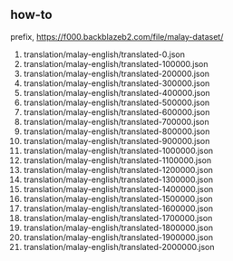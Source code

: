 ## how-to

prefix, https://f000.backblazeb2.com/file/malay-dataset/

1. translation/malay-english/translated-0.json
2. translation/malay-english/translated-100000.json
3. translation/malay-english/translated-200000.json
4. translation/malay-english/translated-300000.json
5. translation/malay-english/translated-400000.json
6. translation/malay-english/translated-500000.json
7. translation/malay-english/translated-600000.json
8. translation/malay-english/translated-700000.json
9. translation/malay-english/translated-800000.json
10. translation/malay-english/translated-900000.json
11. translation/malay-english/translated-1000000.json
12. translation/malay-english/translated-1100000.json
13. translation/malay-english/translated-1200000.json
14. translation/malay-english/translated-1300000.json
15. translation/malay-english/translated-1400000.json
16. translation/malay-english/translated-1500000.json
17. translation/malay-english/translated-1600000.json
18. translation/malay-english/translated-1700000.json
19. translation/malay-english/translated-1800000.json
20. translation/malay-english/translated-1900000.json
21. translation/malay-english/translated-2000000.json